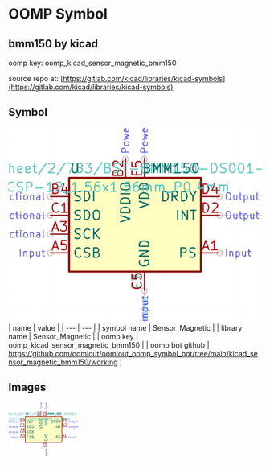 # OOMP Symbol  
## bmm150  by kicad  
  
oomp key: oomp_kicad_sensor_magnetic_bmm150  
  
source repo at: [https://gitlab.com/kicad/libraries/kicad-symbols](https://gitlab.com/kicad/libraries/kicad-symbols)  
## Symbol  
  
[![working.png](working_600.png)](working.png)  
| name | value | 
| --- | --- | 
| symbol name | Sensor_Magnetic | 
| library name | Sensor_Magnetic | 
| oomp key | oomp_kicad_sensor_magnetic_bmm150 | 
| oomp bot github | https://github.com/oomlout/oomlout_oomp_symbol_bot/tree/main/kicad_sensor_magnetic_bmm150/working | 
## Images  
  
[![working.png](working_140.png)](working.png)  
